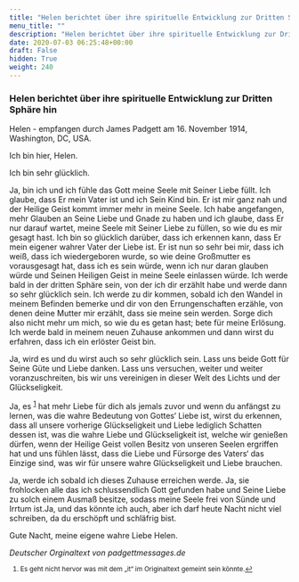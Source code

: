 ```yaml
---
title: "Helen berichtet über ihre spirituelle Entwicklung zur Dritten Sphäre hin"
menu_title: ""
description: "Helen berichtet über ihre spirituelle Entwicklung zur Dritten Sphäre hin"
date: 2020-07-03 06:25:48+00:00
draft: False
hidden: True
weight: 240
---
```

### Helen berichtet über ihre spirituelle Entwicklung zur Dritten Sphäre hin

Helen - empfangen durch James Padgett am 16. November 1914, Washington, DC, USA.

Ich bin hier, Helen.

Ich bin sehr glücklich.

Ja, bin ich und ich fühle das Gott meine Seele mit Seiner Liebe füllt. Ich glaube, dass Er mein Vater ist und ich Sein Kind bin. Er ist mir ganz nah und der Heilige Geist kommt immer mehr in meine Seele. Ich habe angefangen, mehr Glauben an Seine Liebe und Gnade zu haben und ich glaube, dass Er nur darauf wartet, meine Seele mit Seiner Liebe zu füllen, so wie du es mir gesagt hast. Ich bin so glücklich darüber, dass ich erkennen kann, dass Er mein eigener wahrer Vater der Liebe ist. Er ist nun so sehr bei mir, dass ich weiß, dass ich wiedergeboren wurde, so wie deine Großmutter es vorausgesagt hat, dass ich es sein würde, wenn ich nur daran glauben würde und Seinen Heiligen Geist in meine Seele einlassen würde. Ich werde bald in der dritten Sphäre sein, von der ich dir erzählt habe und werde dann so sehr glücklich sein. Ich werde zu dir kommen, sobald ich den Wandel in meinem Befinden bemerke und dir von den Errungenschaften erzähle, von denen deine Mutter mir erzählt, dass sie meine sein werden. Sorge dich also nicht mehr um mich, so wie du es getan hast; bete für meine Erlösung. Ich werde bald in meinem neuen Zuhause ankommen und dann wirst du erfahren, dass ich ein erlöster Geist bin.

Ja, wird es und du wirst auch so sehr glücklich sein. Lass uns beide Gott für Seine Güte und Liebe danken. Lass uns versuchen, weiter und weiter voranzuschreiten, bis wir uns vereinigen in dieser Welt des Lichts und der Glückseligkeit.

Ja, es <sup id="a1">[1](#f1)</sup> hat mehr Liebe für dich als jemals zuvor und wenn du anfängst zu lernen, was die wahre Bedeutung von Gottes‘ Liebe ist, wirst du erkennen, dass all unsere vorherige Glückseligkeit und Liebe lediglich Schatten dessen ist, was die wahre Liebe und Glückseligkeit ist, welche wir genießen dürfen, wenn der Heilige Geist vollen Besitz von unseren Seelen ergriffen hat und uns fühlen lässt, dass die Liebe und Fürsorge des Vaters‘ das Einzige sind, was wir für unsere wahre Glückseligkeit und Liebe brauchen.

Ja, werde ich sobald ich dieses Zuhause erreichen werde. Ja, sie frohlocken alle das ich schlussendlich Gott gefunden habe und Seine Liebe zu solch einem Ausmaß besitze, sodass meine Seele frei von Sünde und Irrtum ist.Ja, und das könnte ich auch, aber ich darf heute Nacht nicht viel schreiben, da du erschöpft und schläfrig bist.

Gute Nacht, meine eigene wahre Liebe Helen.

*Deutscher Orginaltext von padgettmessages.de*
<small>

1. <large id="f1"> Es geht nicht hervor was mit dem „it“ im Originaltext gemeint sein könnte.[↩](#a1)
